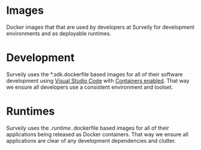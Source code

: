 # Images
Docker images that that are used by developers at Surveily for development environments and as deployable runtimes.

# Development
Surveily uses the *.sdk.dockerfile based images for all of their software development using [Visual Studio Code](https://code.visualstudio.com/) with [Containers enabled](https://code.visualstudio.com/docs/remote/containers). That way we ensure all developers use a consistent environment and toolset.

# Runtimes
Surveily uses the *.runtime.*.dockerfile based images for all of their applications being released as Docker containers. That way we ensure all applications are clear of any development dependencies and clutter.
